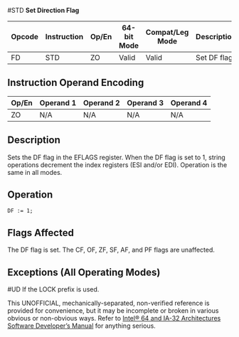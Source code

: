 #STD
**Set Direction Flag**

| Opcode | Instruction | Op/En | 64-bit Mode | Compat/Leg Mode | Description  |
| ------ | ----------- | ----- | ----------- | --------------- | ------------ |
| FD     | STD         | ZO    | Valid       | Valid           | Set DF flag. |

## Instruction Operand Encoding

| Op/En | Operand 1 | Operand 2 | Operand 3 | Operand 4 |
| ----- | --------- | --------- | --------- | --------- |
| ZO    | N/A       | N/A       | N/A       | N/A       |

## Description

Sets the DF flag in the EFLAGS register. When the DF flag is set to 1, string operations decrement the index registers (ESI and/or EDI). Operation is the same in all modes.

## Operation

```
DF := 1;

```

## Flags Affected

The DF flag is set. The CF, OF, ZF, SF, AF, and PF flags are unaffected.

## Exceptions (All Operating Modes)

#​​​UD If the LOCK prefix is used.

This UNOFFICIAL, mechanically-separated, non-verified reference is provided for convenience, but it may be
incomplete or broken in various obvious or non-obvious
ways. Refer to [Intel® 64 and IA-32 Architectures Software Developer’s Manual](https://software.intel.com/en-us/download/intel-64-and-ia-32-architectures-sdm-combined-volumes-1-2a-2b-2c-2d-3a-3b-3c-3d-and-4) for anything serious.
